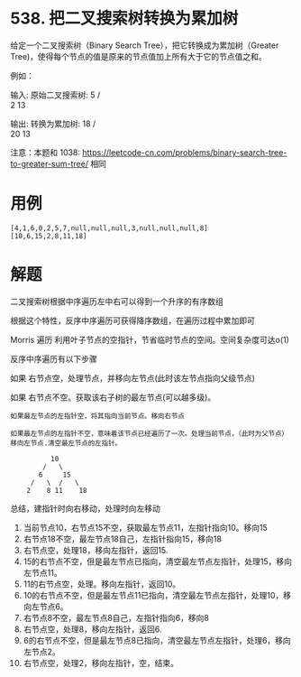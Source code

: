 # 538. 把二叉搜索树转换为累加树
给定一个二叉搜索树（Binary Search Tree），把它转换成为累加树（Greater Tree)，使得每个节点的值是原来的节点值加上所有大于它的节点值之和。

例如：

输入: 原始二叉搜索树:
              5
            /   \
           2     13

输出: 转换为累加树:
             18
            /   \
          20     13
 

注意：本题和 1038: https://leetcode-cn.com/problems/binary-search-tree-to-greater-sum-tree/ 相同


# 用例
```
[4,1,6,0,2,5,7,null,null,null,3,null,null,null,8]
[10,6,15,2,8,11,18]
```

# 解题

二叉搜索树根据中序遍历左中右可以得到一个升序的有序数组

根据这个特性，反序中序遍历可获得降序数组，在遍历过程中累加即可


Morris 遍历
利用叶子节点的空指针，节省临时节点的空间。空间复杂度可达o(1)

反序中序遍历有以下步骤

如果 右节点空，处理节点，并移向左节点(此时该左节点指向父级节点)

如果 右节点不空。获取该右子树的最左节点(可以越多级)。

    如果最左节点的左指针空，将其指向当前节点。移向右节点
    
    如果最左节点的左指针不空，意味着该节点已经遍历了一次。处理当前节点，（此时为父节点）移向左节点.清空最左节点的左指针。

              10
            /   \
           6     15
         /   \  /   \
        2    8 11    18

总结，建指针时向右移动，处理时向左移动

1. 当前节点10，右节点15不空，获取最左节点11，左指针指向10。移向15
2. 右节点18不空，最左节点18自己，左指针指向15，移向18
3. 右节点空，处理18，移向左指针，返回15.
4. 15的右节点不空，但是最左节点已指向，清空最左节点左指针，处理15，移向左节点11。
5. 11的右节点空，处理。移向左指针，返回10。
6. 10的右节点不空，但是最左节点11已指向，清空最左节点左指针，处理10，移向左节点6。
7. 右节点8不空，最左节点8自己，左指针指向6，移向8
8. 右节点空，处理8，移向左指针，返回6.
9. 6的右节点不空，但是最左节点8已指向，清空最左节点左指针，处理6，移向左节点2。
10. 右节点空，处理2，移向左指针，空，结束。




